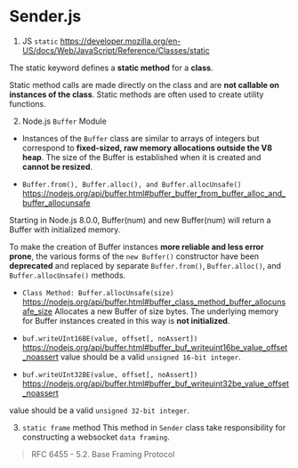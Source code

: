 # Sender.js
1. JS `static`
https://developer.mozilla.org/en-US/docs/Web/JavaScript/Reference/Classes/static

The static keyword defines a **static method** for a **class**.

Static method calls are made directly on the class and are **not callable on instances of the class**. Static methods are often used to create utility functions.

2. Node.js `Buffer` Module
- Instances of the `Buffer` class are similar to arrays of integers but correspond to **fixed-sized, raw memory allocations outside the V8 heap**. The size of the Buffer is established when it is created and **cannot be resized**.

- `Buffer.from(), Buffer.alloc(), and Buffer.allocUnsafe()`
https://nodejs.org/api/buffer.html#buffer_buffer_from_buffer_alloc_and_buffer_allocunsafe

Starting in Node.js 8.0.0, Buffer(num) and new Buffer(num) will return a Buffer with initialized memory.<br/>

To make the creation of Buffer instances **more reliable and less error prone**, the various forms of the `new Buffer()` constructor have been **deprecated** and replaced by separate `Buffer.from()`, `Buffer.alloc()`, and `Buffer.allocUnsafe()` methods.

- `Class Method: Buffer.allocUnsafe(size)`
https://nodejs.org/api/buffer.html#buffer_class_method_buffer_allocunsafe_size
Allocates a new Buffer of size bytes.
The underlying memory for Buffer instances created in this way is **not initialized**.

- `buf.writeUInt16BE(value, offset[, noAssert])`
https://nodejs.org/api/buffer.html#buffer_buf_writeuint16be_value_offset_noassert
value should be a valid `unsigned 16-bit integer`.

- `buf.writeUInt32BE(value, offset[, noAssert])`
https://nodejs.org/api/buffer.html#buffer_buf_writeuint32be_value_offset_noassert

value should be a valid `unsigned 32-bit integer`.


3. `static frame` method
This method in `Sender` class take responsibility for constructing a websocket `data framing`.
> RFC 6455 - 5.2.  Base Framing Protocol

